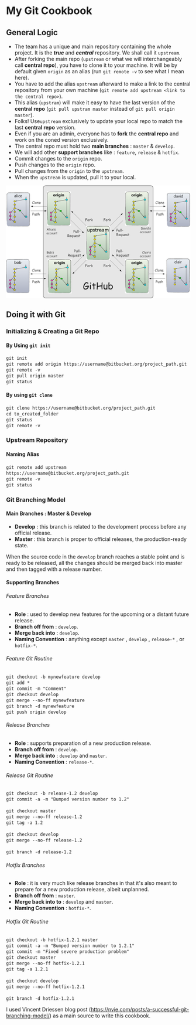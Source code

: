 # My Git Cookbook

## General Logic

+ The team has a unique and main repository containing the whole project. It is the **_true_** and **_central_** repository. We shall call it `upstream`.
+ After forking the main repo (`upstream` or what we will interchangeably call **central repo**), you have to clone it to your machine. It will be by default given `origin` as an alias (run `git remote -v` to see what I mean here).
+ You have to add the alias `upstream` afterward to make a link to the central repository from your own machine (`git remote add upstream <link to the central repo>`).
+ This alias (`upstram`) will make it easy to have the last version of the **central repo** (`git pull upstram master` instead of `git pull origin master`).
+ Folks! Use`upstream` exclusively to update your local repo to match the last **central repo** version.
+ Even if you are an admin, everyone has to **fork** the **central repo** and work on the coned version exclusively. 
+ The central repo must hold two **main branches** : `master` & `develop`.
+ We will add other **support branches** like : `feature`, `release` & `hotfix`.
+ Commit changes to the `origin` repo.
+ Push changes to the `origin` repo.
+ Pull changes from the `origin` to the `upstream`.
+ When the `upstream` is updated, pull it to your local.

![Centralized GIT](./imgs/centralized-git.png)


## Doing it with Git

### Initializing & Creating a Git Repo

#### By Using `git init`

```
git init
git remote add origin https://username@bitbucket.org/project_path.git
git remote -v
git pull origin master
git status
```

#### By using `git clone`

```
git clone https://username@bitbucket.org/project_path.git
cd to_created_folder
git status
git remote -v
```

### Upstream Repository

#### Naming Alias
```
git remote add upstream https://username@bitbucket.org/project_path.git
git remote -v
git status
```

### Git Branching Model

#### Main Branches : Master & Develop

+ **Develop** : this branch is related to the development process before any official release.
+ **Master** : this branch is proper to official releases, the production-ready state.


When the source code in the `develop` branch reaches a stable point and is ready to be released, all the changes should be merged back into master and then tagged with a release number.

#### Supporting Branches
###### Feature Branches

+ **Role** : used to develop new features for the upcoming or a distant future release.
+ **Branch off from** : `develop`.
+ **Merge back into** :  `develop`.
+ **Naming Convention** : anything except `master` , `develop` , `release-*` , or `hotfix-*`.

###### Feature Git Routine
```
git checkout -b mynewfeature develop
git add *
git commit -m "Comment"
git checkout develop
git merge --no-ff mynewfeature
git branch -d mynewfeature
git push origin develop
```

###### Release Branches

+ **Role** : supports preparation of a new production release.
+ **Branch off from** : `develop`.
+ **Merge back into** :  `develop` and `master`.
+ **Naming Convention** : `release-*`.

###### Release Git Routine

```
git checkout -b release-1.2 develop
git commit -a -m "Bumped version number to 1.2"

git checkout master
git merge --no-ff release-1.2
git tag -a 1.2

git checkout develop
git merge --no-ff release-1.2

git branch -d release-1.2
```


###### Hotfix Branches

+ **Role** : it is very much like release branches in that it's also meant to prepare for a new production release, albeit unplanned.
+ **Branch off from** : `master`.
+ **Merge back into to** :  `develop` and `master`.
+ **Naming Convention** : `hotfix-*`.

###### Hotfix Git Routine
```
git checkout -b hotfix-1.2.1 master
git commit -a -m "Bumped version number to 1.2.1"
git commit -m "Fixed severe production problem"
git checkout master
git merge --no-ff hotfix-1.2.1
git tag -a 1.2.1

git checkout develop
git merge --no-ff hotfix-1.2.1

git branch -d hotfix-1.2.1
```


I used Vincent Driessen blog post (https://nvie.com/posts/a-successful-git-branching-model/) as a main source to write this cookbook.